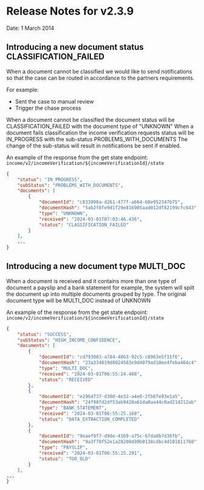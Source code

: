 # Release Notes for v2.3.9

Date: 1 March 2014

## Introducing a new document status CLASSIFICATION_FAILED

When a document cannot be classified we would like to send notifications so that the case can be routed in accordance to the partners requirements.

For example:
- Sent the case to manual review
- Trigger the chase process

When a document cannot be classified the document status will be CLASSIFICATION_FAILED with the document type of "UNKNOWN"
When a document fails classification the income verification requests status will be IN_PROGRESS with the sub-status PROBLEMS_WITH_DOCUMENTS
The change of the sub-status will result in notifications be sent if enabled.

An example of the response from the get state endpoint:  ```income/v2/incomeVerification/${incomeVerificationId}/state```


```json
{
    "status": "IN_PROGRESS",
    "subStatus": "PROBLEMS_WITH_DOCUMENTS",
    "documents": [
        {
            "documentId": "c833998a-d261-477f-a664-68e952347b75",
            "documentHash": "5ab2f8fe9d1f29e816905aad012df82199cfc643",
            "type": "UNKNOWN",
            "received": "2024-03-01T07:03:46.436",
            "status": "CLASSIFICATION_FAILED"
        }
    ],
    ...
}
```

## Introducing a new document type MULTI_DOC

When a document is received and it contains more than one type of document a payslip and a bank statement for example, the system will spilt the document up into multiple documents grouped by type.
The original document type will be MULTI_DOC instead of UNKNOWN

An example of the response from the get state endpoint:  ```income/v2/incomeVerification/${incomeVerificationId}/state```

```json
{
    "status": "SUCCESS",
    "subStatus": "HIGH_INCOME_CONFIDENCE",
    "documents": [
        {
            "documentId": "cd793003-a784-4863-92c5-c8963e5f15f6",
            "documentHash": "23a334019d8024583e9d4079ad10ee4feba464c4",
            "type": "MULTI_DOC",
            "received": "2024-03-01T06:55:24.408",
            "status": "RECEIVED"
        },
        {
            "documentId": "e296d737-d300-4e32-a4e0-2fb6fe93e1a5",
            "documentHash": "24f98fd2df53ab9420a61da0aa44c0ad21d212ab",
            "type": "BANK_STATEMENT",
            "received": "2024-03-01T06:55:25.168",
            "status": "DATA_EXTRACTION_COMPLETED"
        },
        {
            "documentId": "9eaef9f7-d9de-4169-a75c-67da8b7d38fb",
            "documentHash": "9a3f78f52e1a28208d99b0138cdbc4d101811768",
            "type": "PAYSLIP",
            "received": "2024-03-01T06:55:25.291",
            "status": "TOO_OLD"
        }
    ],
...
}
```